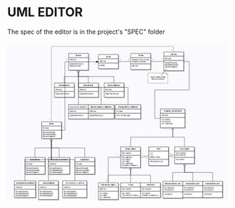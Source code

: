 # UML EDITOR
The spec of the editor is in the project's "SPEC" folder

![](UML_editor_Class_Diagram.png)
